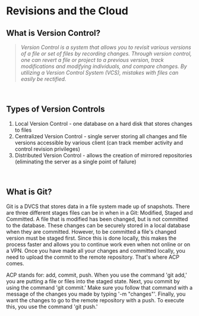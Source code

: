 # Revisions and the Cloud

## What is Version Control?

> *Version Control is a system that allows you to revisit various versions of a file or set of files by recording changes. Through version control, one can revert a file or project to a previous version, track modifications and modifying individuals, and compare changes. By utilizing a Version Control System (VCS), mistakes with files can easily be rectified.*

<br/>

## Types of Version Controls
1. Local Version Control - one database on a hard disk that stores changes to files
2. Centralized Version Control - single server storing all changes and file versions accessible by various client (can track member activity and control revision privileges)
3. Distributed Version Control - allows the creation of mirrored repositories (eliminating the server as a single point of failure)

<br/>

## What is Git?

Git is a DVCS that stores data in a file system made up of snapshots. There are three different stages files can be in when in a Git: Modified, Staged and Committed. A file that is modified has been changed, but is not committed to the database. These changes can be securely stored in a local database when they are committed. However, to be committed a file's changed version must be staged first. Since this is done locally, this makes the process faster and allows you to continue work even when not online or on a VPN. Once you have made all your changes and committed locally, you need to upload the commit to the remote repository. That's where ACP comes.

ACP stands for: add, commit, push. When you use the command 'git add,' you are putting a file or files into the staged state. Next, you commit by using the command 'git commit.' Make sure you follow that command with a message of the changes you made by typing '-m "changes"'. Finally, you want the changes to go to the remote repository with a push. To execute this, you use the command 'git push.'